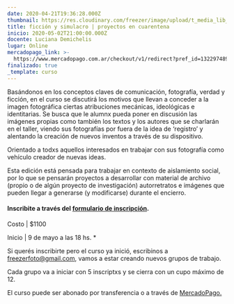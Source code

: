 ```yaml
---
date: 2020-04-21T19:36:28.000Z
thumbnail: https://res.cloudinary.com/freezer/image/upload/t_media_lib_thumb/v1587498189/2020/fiction_40tena_dflwx6.jpg
title: ficción y simulacro | proyectos en cuarentena
inicio: 2020-05-02T21:00:00.000Z
docente: Luciana Demichelis
lugar: Online
mercadopago_link: >-
  https://www.mercadopago.com.ar/checkout/v1/redirect?pref_id=132297489-d6f0f828-c8ae-4bd6-afeb-64690e97ad3f
finalizado: true
_template: curso
---
```


Basándonos en los conceptos claves de comunicación, fotografía, verdad y ficción, en el curso se discutirá los motivos que llevan a conceder a la imagen fotográfica ciertas atribuciones mecánicas, ideológicas e identitarias. Se busca que le alumnx pueda poner en discusión las imágenes propias como también los textos y los autores que se charlarán en el taller, viendo sus fotografías por fuera de la idea de ‘registro’ y alentando la creación de nuevos inventos a través de su dispositivo.

Orientado a todxs aquellos interesados en trabajar con sus fotografía como vehículo creador de nuevas ideas.

Esta edición está pensada para trabajar en contexto de aislamiento social, por lo que se pensarán proyectos a desarrollar con material de archivo (propio o de algún proyecto de investigación) autorretratos e imágenes que pueden llegar a generarse (y modificarse) durante el encierro.

#### **Inscribite a través del** [**formulario de inscripción**](https://forms.gle/gaTQHfExsLHRY4Rr8 "formulario de inscripción")**.**

Costo | $1100

Inicio | 9 de mayo a las 18 hs. *

Si querés inscribirte pero el curso ya inició, escribinos a freezerfoto@gmail.com, vamos a estar creando nuevos grupos de trabajo.

Cada grupo va a iniciar con 5 inscriptxs y se cierra con un cupo máximo de 12.

El curso puede ser abonado por transferencia o a través de [MercadoPago.](https://www.mercadopago.com.ar/checkout/v1/redirect?pref_id=132297489-d6f0f828-c8ae-4bd6-afeb-64690e97ad3f)
